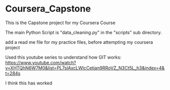 # Coursera_Capstone
This is the Capstone project for my Coursera Course

The main Python Script is "data_cleaning.py" in the "scripts" sub directory.

add a read me file for my practice files, before attempting my coursera project

Used this youtube series to understand how GIT works: https://www.youtube.com/watch?v=XHTQhN6W7M0&list=PL7slAxcLWlcCetian9RRoVZ_N3Ct5L_h3&index=4&t=284s

I think this has worked
